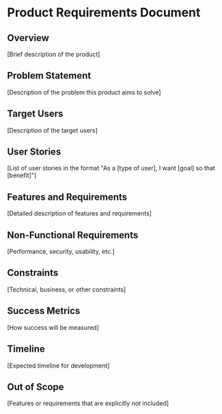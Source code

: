 # Product Requirements Document

## Overview
[Brief description of the product]

## Problem Statement
[Description of the problem this product aims to solve]

## Target Users
[Description of the target users]

## User Stories
[List of user stories in the format "As a [type of user], I want [goal] so that [benefit]"]

## Features and Requirements
[Detailed description of features and requirements]

## Non-Functional Requirements
[Performance, security, usability, etc.]

## Constraints
[Technical, business, or other constraints]

## Success Metrics
[How success will be measured]

## Timeline
[Expected timeline for development]

## Out of Scope
[Features or requirements that are explicitly not included]
